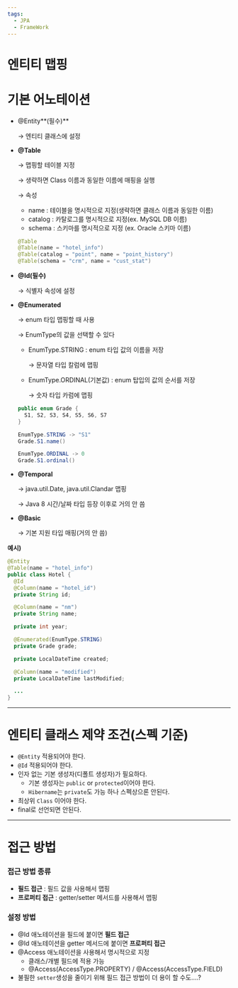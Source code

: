 ```yaml
---
tags:
  - JPA
  - FrameWork
---
```


# 엔티티 맵핑

# 기본 어노테이션

- @Entity**(필수)**
    
    → 엔티티 클래스에 설정
    
- **@Table**
    
    → 맵핑할 테이블 지정
    
    → 생략하면 Class 이름과 동일한 이름에 매핑을 실행
    
    → 속성
    
    - name : 테이블을 명시적으로 지정(생략하면 클래스 이름과 동일한 이름)
    - catalog : 카탈로그를 명시적으로 지정(ex. MySQL DB 이름)
    - schema : 스키마를 명시적으로 지정 (ex. Oracle 스키마 이름)
    
    ```java
    @Table
    @Table(name = "hotel_info")
    @Table(catalog = "point", name = "point_history")
    @Table(schema = "crm", name = "cust_stat")
    ```
    
- **@Id(필수)**
    
    → 식별자 속성에 설정
    
- **@Enumerated**
    
    → enum 타입 맵핑할 때 사용
    
    → EnumType의 값을 선택할 수 있다
    
    - EnumType.STRING : enum 타입 값의 이름을 저장
        
        → 문자열 타입 칼럼에 맵핑
        
    - EnumType.ORDINAL(기본값) : enum 탑입의 값의 순서를 저장
        
        → 숫자 타입 카럼에 맵핑
        
    
    ```java
    public enum Grade {
      S1, S2, S3, S4, S5, S6, S7
    }
    
    EnumType.STRING -> "S1"
    Grade.S1.name()
    
    EnumType.ORDINAL -> 0
    Grade.S1.ordinal()
    ```
    
- **@Temporal**
    
    → java.util.Date, java.util.Clandar 맵핑
    
    → Java 8 시간/날짜 타입 등장 이후로 거의 안 씀
    
- **@Basic**
    
    → 기본 지원 타입 매핑(거의 안 씀)
    

**예시)**

```java
@Entity
@Table(name = "hotel_info")
public class Hotel {
  @Id
  @Column(name = "hotel_id")
  private String id;

  @Column(name = "nm")
  private String name;

  private int year;

  @Enumerated(EnumType.STRING)
  private Grade grade;

  private LocalDateTime created;

  @Column(name = "modified")
  private LocalDateTime lastModified;

  ...
}
```

---

# 엔티티 클래스 제약 조건(스펙 기준)

- `@Entity` 적용되어야 한다.
- `@Id` 적용되어야 한다.
- 인자 없는 기본 생성자(디폴트 생성자)가 필요하다.
    - 기본 생성자는 `public` or `protected`이어야 한다.
    - `Hibername`는 `private`도 가능 하나 스펙상으론 안된다.
- 최상위 `Class` 이어야 한다.
- final로 선언되면 안된다.

---

# 접근 방법

### 접근 방법 종류

- **필드 접근** : 필드 값을 사용해서 맵핑
- **프로퍼티 접근** : getter/setter 메서드를 사용해서 맵핑

### 설정 방법

- @Id 애노테이션을 필드에 붙이면 **필드 접근**
- @Id 애노테이션을 getter 메서드에 붙이면 **프로퍼티 접근**
- @Access 애노테이션을 사용해서 명시적으로 지정
    - 클래스/개별 필드에 적용 가능
    - @Access(AccessType.PROPERTY) / @Access(AccessType.FIELD)
- 불필한 `setter`생성을 줄이기 위해 필드 접근 방법이 더 용이 할 수도….?